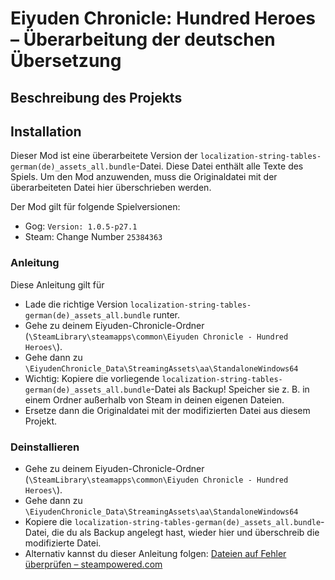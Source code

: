# Eiyuden Chronicle: Hundred Heroes – Überarbeitung der deutschen Übersetzung

## Beschreibung des Projekts

## Installation

Dieser Mod ist eine überarbeitete Version der `localization-string-tables-german(de)_assets_all.bundle`-Datei. Diese Datei enthält alle Texte des Spiels. Um den Mod anzuwenden, muss die Originaldatei mit der überarbeiteten Datei hier überschrieben werden.

Der Mod gilt für folgende Spielversionen:
* Gog: `Version: 1.0.5-p27.1`
* Steam: Change Number `25384363`

### Anleitung

Diese Anleitung gilt für

* Lade die richtige Version `localization-string-tables-german(de)_assets_all.bundle` runter.
* Gehe zu deinem Eiyuden-Chronicle-Ordner (`\SteamLibrary\steamapps\common\Eiyuden Chronicle - Hundred Heroes\`).
* Gehe dann zu `\EiyudenChronicle_Data\StreamingAssets\aa\StandaloneWindows64`
* Wichtig: Kopiere die vorliegende `localization-string-tables-german(de)_assets_all.bundle`-Datei als Backup! Speicher sie z. B. in einem Ordner außerhalb von Steam in deinen eigenen Dateien.
* Ersetze dann die Originaldatei mit der modifizierten Datei aus diesem Projekt.

### Deinstallieren

* Gehe zu deinem Eiyuden-Chronicle-Ordner (`\SteamLibrary\steamapps\common\Eiyuden Chronicle - Hundred Heroes\`).
* Gehe dann zu `\EiyudenChronicle_Data\StreamingAssets\aa\StandaloneWindows64`
* Kopiere die `localization-string-tables-german(de)_assets_all.bundle`-Datei, die du als Backup angelegt hast, wieder hier und überschreib die modifizierte Datei.
* Alternativ kannst du dieser Anleitung folgen: [Dateien auf Fehler überprüfen – steampowered.com](https://help.steampowered.com/de/faqs/view/0C48-FCBD-DA71-93EB)
